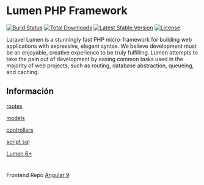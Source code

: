 # Lumen PHP Framework

[![Build Status](https://travis-ci.org/laravel/lumen-framework.svg)](https://travis-ci.org/laravel/lumen-framework)
[![Total Downloads](https://poser.pugx.org/laravel/lumen-framework/d/total.svg)](https://packagist.org/packages/laravel/lumen-framework)
[![Latest Stable Version](https://poser.pugx.org/laravel/lumen-framework/v/stable.svg)](https://packagist.org/packages/laravel/lumen-framework)
[![License](https://poser.pugx.org/laravel/lumen-framework/license.svg)](https://packagist.org/packages/laravel/lumen-framework)

Laravel Lumen is a stunningly fast PHP micro-framework for building web applications with expressive, elegant syntax. We believe development must be an enjoyable, creative experience to be truly fulfilling. Lumen attempts to take the pain out of development by easing common tasks used in the majority of web projects, such as routing, database abstraction, queueing, and caching.

## Información

[routes](https://github.com/franklin2009/tareas-api-lumen6/blob/master/routes/web.php)

[models](https://github.com/franklin2009/tareas-api-lumen6/tree/master/app/Http/Models)

[controllers](https://github.com/franklin2009/tareas-api-lumen6/tree/master/app/Http/Controllers)

[script sql](https://github.com/franklin2009/tareas-api-lumen6/blob/master/db/db.sql)

[Lumen 6+](https://lumen.laravel.com/docs/6.x)

#
Frontend Repo [Angular 9](https://github.com/franklin2009/tareas-angular9)

